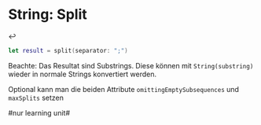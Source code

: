 # String: Split
↩️

```swift
let result = split(separator: ";")
```

Beachte: Das Resultat sind Substrings. Diese können mit `String(substring)` wieder in normale Strings konvertiert werden.

Optional kann man die beiden Attribute `omittingEmptySubsequences` und `maxSplits` setzen



#nur learning unit#